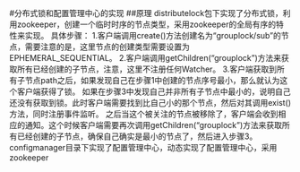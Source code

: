 #分布式锁和配置管理中心的实现
##原理
distributelock包下实现了分布式锁，利用zookeeper，创建一个临时时序的节点类型，采用zookeeper的全局有序的特性来实现。
具体步骤：
    1.客户端调用create()方法创建名为“grouplock/sub”的节点，需要注意的是，这里节点的创建类型需要设置为EPHEMERAL_SEQUENTIAL。
    2.客户端调用getChildren(“grouplock”)方法来获取所有已经创建的子节点，注意，这里不注册任何Watcher。
    3.客户端获取到所有子节点path之后，如果发现自己在步骤1中创建的节点序号最小，那么就认为这个客户端获得了锁。
    如果在步骤3中发现自己并非所有子节点中最小的，说明自己还没有获取到锁。此时客户端需要找到比自己小的那个节点，然后对其调用exist()方法，同时注册事件监听。
    之后当这个被关注的节点被移除了，客户端会收到相应的通知。这个时候客户端需要再次调用getChildren(“grouplock”)方法来获取所有已经创建的子节点，确保自己确实是最小的节点了，然后进入步骤3。
configmanager目录下实现了配置管理中心，动态实现了配置管理中心，采用zookeeper
